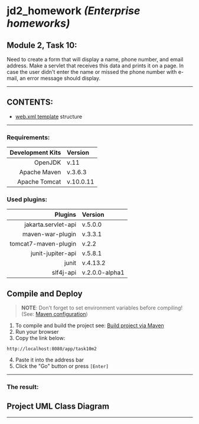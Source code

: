 # jd2_homework *(Enterprise homeworks)*

## Module 2, Task 10:
Need to create a form that will display a name, phone number, and email address. Make a servlet that receives this data and prints it on a page. In case the user didn't enter the name or missed the phone number with e-mail, an error message should display.

---

## CONTENTS:
* [web.xml template][5] structure

---

### Requirements:
**Development Kits** | **Version**
--: | :--
OpenJDK | v.11
Apache Maven | v.3.6.3
Apache Tomcat | v.10.0.11

### Used plugins:
**Plugins** | **Version**
--: | :--
jakarta.servlet-api | v.5.0.0
maven-war-plugin | v.3.3.1
tomcat7-maven-plugin | v.2.2
junit-jupiter-api | v.5.8.1
junit | v.4.13.2
slf4j-api | v.2.0.0-alpha1

## Compile and Deploy
> **NOTE**: Don't forget to set environment variables before compiling! (See: [Maven configuration][1])

1. To compile and build the project see: [Build project via Maven][2]
2. Run your browser
3. Copy the link below:

``` url
http://localhost:8080/app/task10m2
``` 
4. Paste it into the address bar
5. Click the "Go" button or press `[Enter]`

---

### The result:
<!-- ![Result][3] -->

## Project UML Class Diagram
<!-- ![UML Class Diagram][4] -->

---

<!--
* [Maven configuration][1]
* [Build project via Maven][2]
* ![Result][3]
* ![UML Class Diagram][4]
* [web.xml template][5]
-->

[1]: https://github.com/yoricsv/001_JMaven_/blob/master/res/read/Maven_Configuration.md
[2]: https://github.com/yoricsv/002_JMvnWebapp_/blob/master/README.md
[3]: res/img/task9_mod2.png
[4]: res/img/UMLHitCounterServlet.png
[5]: res/read/web.xml_template_structure.md
